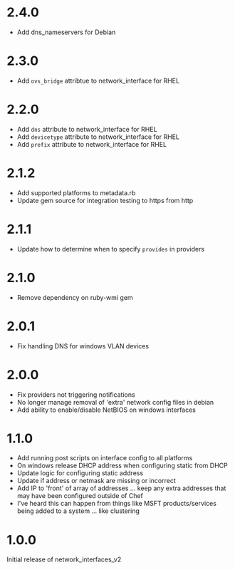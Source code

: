 # 2.4.0
* Add dns_nameservers for Debian

# 2.3.0
* Add `ovs_bridge` attribtue to network_interface for RHEL

# 2.2.0
* Add `dns` attribute to network_interface for RHEL
* Add `devicetype` attribute to network_interface for RHEL
* Add `prefix` attribute to network_interface for RHEL

# 2.1.2

* Add supported platforms to metadata.rb
* Update gem source for integration testing to https from http

# 2.1.1

* Update how to determine when to specify `provides` in providers

# 2.1.0

* Remove dependency on ruby-wmi gem

# 2.0.1

* Fix handling DNS for windows VLAN devices

# 2.0.0

* Fix providers not triggering notifications
* No longer manage removal of 'extra' network config files in debian
* Add ability to enable/disable NetBIOS on windows interfaces

# 1.1.0

* Add running post scripts on interface config to all platforms
* On windows release DHCP address when configuring static from DHCP
* Update logic for configuring static address
 * Update if address or netmask are missing or incorrect
 * Add IP to 'front' of array of addresses ... keep any extra addresses that may have been configured outside of Chef
  * I've heard this can happen from things like MSFT products/services being added to a system ... like clustering

# 1.0.0

Initial release of network_interfaces_v2
